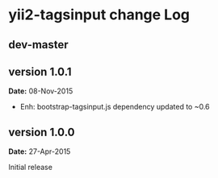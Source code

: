 yii2-tagsinput change Log
=========================

dev-master
----------


version 1.0.1
-------------
**Date:** 08-Nov-2015

- Enh: bootstrap-tagsinput.js dependency updated to ~0.6

version 1.0.0
-------------
**Date:** 27-Apr-2015

Initial release
